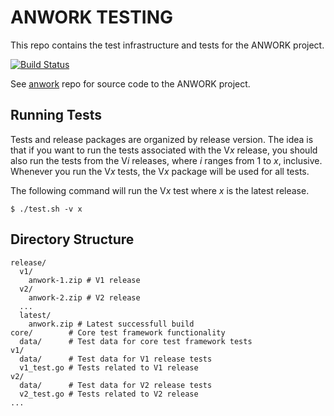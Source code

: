 # ANWORK TESTING

This repo contains the test infrastructure and tests for the ANWORK project.

[![Build Status](https://travis-ci.org/ankeesler/anwork_testing.svg?branch=master)](https://travis-ci.org/ankeesler/anwork_testing)

See [anwork](https://github.com/ankeesler/anwork) repo for source code to the ANWORK project.

## Running Tests

Tests and release packages are organized by release version. The idea is that if you want to run
the tests associated with the V*x* release, you should also run the tests from the V*i* releases,
where *i* ranges from 1 to *x*, inclusive. Whenever you run the V*x* tests, the V*x* package will
be used for all tests.

The following command will run the V*x* test where *x* is the latest release.
```
$ ./test.sh -v x
```

## Directory Structure

```
release/
  v1/
    anwork-1.zip # V1 release
  v2/
    anwork-2.zip # V2 release
  ...
  latest/
    anwork.zip # Latest successfull build
core/        # Core test framework functionality
  data/      # Test data for core test framework tests
v1/
  data/      # Test data for V1 release tests
  v1_test.go # Tests related to V1 release
v2/
  data/      # Test data for V2 release tests
  v2_test.go # Tests related to V2 release
...
```
